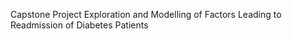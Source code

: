 Capstone Project
Exploration and Modelling of Factors Leading to Readmission of Diabetes Patients


